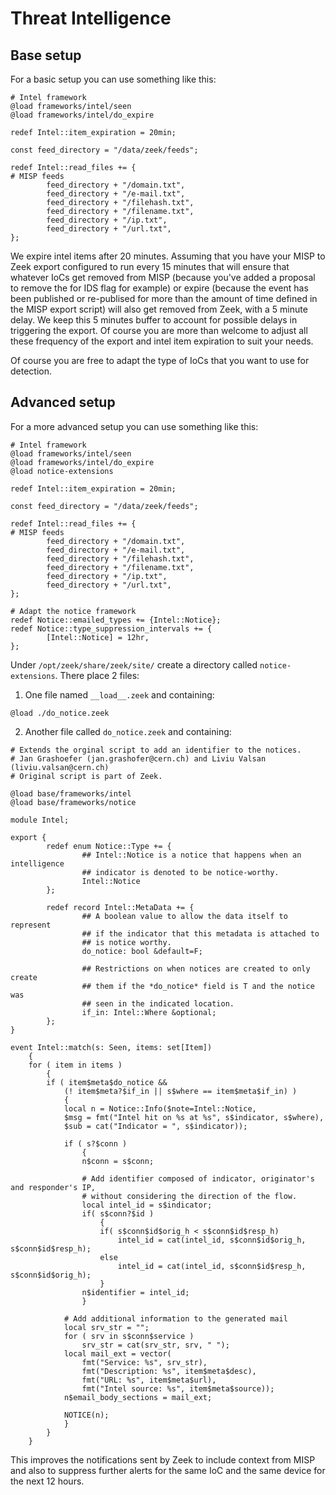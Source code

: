 # Threat Intelligence

## Base setup

For a basic setup you can use something like this:

```
# Intel framework
@load frameworks/intel/seen
@load frameworks/intel/do_expire

redef Intel::item_expiration = 20min;

const feed_directory = "/data/zeek/feeds";

redef Intel::read_files += {
# MISP feeds
        feed_directory + "/domain.txt",
        feed_directory + "/e-mail.txt",
        feed_directory + "/filehash.txt",
        feed_directory + "/filename.txt",
        feed_directory + "/ip.txt",
        feed_directory + "/url.txt",
};
```
We expire intel items after 20 minutes. Assuming that you have your MISP to Zeek export configured to run every 15 minutes that will ensure that whatever IoCs get removed from MISP (because you've added a proposal to remove the for IDS flag for example) or expire (because the event has been published or re-publised for more than the amount of time defined in the MISP export script) will also get removed from Zeek, with a 5 minute delay. We keep this 5 minutes buffer to account for possible delays in triggering the export. Of course you are more than welcome to adjust all these frequency of the export and intel item expiration to suit your needs.

Of course you are free to adapt the type of IoCs that you want to use for detection.

## Advanced setup

For a more advanced setup you can use something like this:

```
# Intel framework
@load frameworks/intel/seen
@load frameworks/intel/do_expire
@load notice-extensions

redef Intel::item_expiration = 20min;

const feed_directory = "/data/zeek/feeds";

redef Intel::read_files += {
# MISP feeds
        feed_directory + "/domain.txt",
        feed_directory + "/e-mail.txt",
        feed_directory + "/filehash.txt",
        feed_directory + "/filename.txt",
        feed_directory + "/ip.txt",
        feed_directory + "/url.txt",
};

# Adapt the notice framework
redef Notice::emailed_types += {Intel::Notice};
redef Notice::type_suppression_intervals += {
        [Intel::Notice] = 12hr,
};
```

Under `/opt/zeek/share/zeek/site/` create a directory called `notice-extensions`. There place 2 files:

1. One file named `__load__.zeek` and containing:

```
@load ./do_notice.zeek
```

2. Another file called `do_notice.zeek` and containing:

```
# Extends the orginal script to add an identifier to the notices.
# Jan Grashoefer (jan.grashofer@cern.ch) and Liviu Valsan (liviu.valsan@cern.ch)
# Original script is part of Zeek.

@load base/frameworks/intel
@load base/frameworks/notice

module Intel;

export {
        redef enum Notice::Type += {
                ## Intel::Notice is a notice that happens when an intelligence
                ## indicator is denoted to be notice-worthy.
                Intel::Notice
        };

        redef record Intel::MetaData += {
                ## A boolean value to allow the data itself to represent
                ## if the indicator that this metadata is attached to
                ## is notice worthy.
                do_notice: bool &default=F;

                ## Restrictions on when notices are created to only create
                ## them if the *do_notice* field is T and the notice was
                ## seen in the indicated location.
                if_in: Intel::Where &optional;
        };
}

event Intel::match(s: Seen, items: set[Item])
    {
    for ( item in items )
        {
        if ( item$meta$do_notice &&
            (! item$meta?$if_in || s$where == item$meta$if_in) )
            {
            local n = Notice::Info($note=Intel::Notice,
            $msg = fmt("Intel hit on %s at %s", s$indicator, s$where),
            $sub = cat("Indicator = ", s$indicator));

            if ( s?$conn )
                {
                n$conn = s$conn;

                # Add identifier composed of indicator, originator's and responder's IP,
                # without considering the direction of the flow.
                local intel_id = s$indicator;
                if( s$conn?$id )
                    {
                    if( s$conn$id$orig_h < s$conn$id$resp_h)
                        intel_id = cat(intel_id, s$conn$id$orig_h, s$conn$id$resp_h);
                    else
                        intel_id = cat(intel_id, s$conn$id$resp_h, s$conn$id$orig_h);
                    }
                n$identifier = intel_id;
                }

            # Add additional information to the generated mail
            local srv_str = "";
            for ( srv in s$conn$service )
                srv_str = cat(srv_str, srv, " ");
            local mail_ext = vector(
                fmt("Service: %s", srv_str),
                fmt("Description: %s", item$meta$desc),
                fmt("URL: %s", item$meta$url),
                fmt("Intel source: %s", item$meta$source));
            n$email_body_sections = mail_ext;

            NOTICE(n);
            }
        }
    }
```

This improves the notifications sent by Zeek to include context from MISP and also to suppress further alerts for the same IoC and the same device for the next 12 hours.
